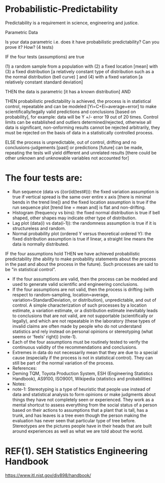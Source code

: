 # Probabilistic-Predictability

Predictability is a requirement in science, engineering and justice. 

Parametric Data 

Is your data parametric i.e. does it have probabilistic predictability?
Can you prove it? How? (4 tests)

IF the four tests (assumptions) are true 

(1) a random sample from a population with
(2) a fixed location [mean] with 
(3) a fixed distribution [a relatively constant type of distribution such as a the normal distribution (bell curve) ] and 
(4) with a fixed variation [a relatively constant standard deviation]

THEN the data is parametric [it has a known distribution] AND

THEN probabilistic predictability is achieved, the process is in statistical control, repeatable and can be modeled [Yi=C+Ei=average+error] to make scientifically/legally valid predictions and conclusions [based on probability], for example: data will be Y +/- error 19 out of 20 times.  Control limits can be established and outliers determined/rejected, otherwise all data is significant, non-onforming results cannot be rejected arbitrarily, they must be rejected on the basis of data in a statistically controlled process.

ELSE the process is unpredictable, out of control, drifting and no conclusions-judgements [past] or predictions [future] can be made, repeating the tests will yield different and unrelated results [there could be other unknown and unknowable variables not accounted for]


# The four tests are: 
- Run sequence (data vs (i)or(id(test#))): the fixed variation assumption is true if vertical spread is the same over entire x axis [there is minimal bends in the trend line]) and the fixed location assumption is true if the run sequence plot [trend line = mean and] is flat and non-drifting.
- Histogram (frequency vs bins): the fixed normal distribution is true if bell shaped, other shapes may indicate other type of distribution.
- Lag plot (data(i) vs data(i-1)): the randomness assumption is true if it is structureless and random.
- Normal probability plot (ordered Y versus theoretical ordered Y): the fixed distribution assumption is true if linear, a straight line means the data is normally distributed.

IF the four assumptions hold 
THEN we have achieved probabilistic predictability (the ability to make probability statements about the process in the past and about the process in the future). Such processes are said to be "in statistical control".
- If the four assumptions are valid, then the process can be modeled and used to generate valid scientific and engineering conclusions. 
- If the four assumptions are not valid, then the process is drifting (with respect to random-sampling, location=average, variation=StandardDeviation, or distribution), unpredictable, and out of control. A simple characterization of such processes by a location estimate, a variation estimate, or a distribution estimate inevitably leads to conclusions that are not valid, are not supportable (scientifically or legally), and which are not repeatable in the laboratory (these types of invalid claims are often made by people who do not understand statistics and rely instead on personal opinions or stereotyping (what seems or 'feels' right)) (note-1).
- Each of the four assumptions must be routinely tested to verify the continuous validity of the recommendations and conclusions.
- Extremes in data do not necessarily mean that they are due to a special cause (especially if the process is not in statistical control). They can still be part of the normal variation of the process.
- References: 
- Deming TQM, Toyota Production System, ESH (Engineering Statistics Handbook), AS9100, ISO9001, Wikipedia (statistics and probabilities) 
- Notes: 
- note-1: Stereotyping is a type of heuristic that people use instead of data and statistical analysis to form opinions or make judgments about things they have not completely seen or experienced. They work as a mental shortcut to assess everything from the social status of a person based on their actions to assumptions that a plant that is tall, has a trunk, and has leaves is a tree even though the person making the evaluation has never seen that particular type of tree before. Stereotypes are the pictures people have in their heads that are built around experiences as well as what we are told about the world.


# REF(1). SEH Statistics Engineering Handbook
https://www.itl.nist.gov/div898/handbook/
